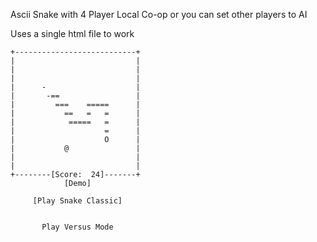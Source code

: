 Ascii Snake with 4 Player Local Co-op or you can set other players to AI

Uses a single html file to work

```
+---------------------------+
|                           |
|                           |
|                           |
|      -                    |
|       -==                 |
|         ===    =====      |
|           ==   =   =      |
|            =====   =      |
|                    =      |
|                    O      |
|           @               |
|                           |
|                           |
+--------[Score:  24]-------+
            [Demo]           
                             
     [Play Snake Classic]    
                             
                             
       Play Versus Mode      

```
